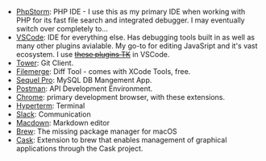 * [PhpStorm](https://www.jetbrains.com/phpstorm/): PHP IDE - I use this as my primary IDE when working with PHP for its fast file search and integrated debugger. I may eventually switch over completely to...
* [VSCode](https://code.visualstudio.com/): IDE for everything else. Has debugging tools built in as well as many other plugins avialable. My go-to for editing JavaSript and it's vast ecosystem. I use ~~[these plugins TK](TK)~~ in VSCode.
* [Tower](https://www.git-tower.com/mac): Git Client.
* [Filemerge](https://developer.apple.com/xcode/features/): Diff Tool - comes with XCode Tools, free.
* [Sequel Pro](https://www.sequelpro.com/): MySQL DB Mangement App.
* [Postman](https://www.getpostman.com/products): API Development Environment.
* [Chrome](https://www.google.com/chrome/): primary development browser, with these extensions.
* [Hyperterm](https://hyper.is/): Terminal
* [Slack](https://slack.com/): Communication
* [Macdown](https://macdown.uranusjr.com/): Markdown editor
* [Brew](https://brew.sh/): The missing package manager for macOS
* [Cask](http://caskroom.io/): Extension to brew that enables management of graphical applications through the Cask project.